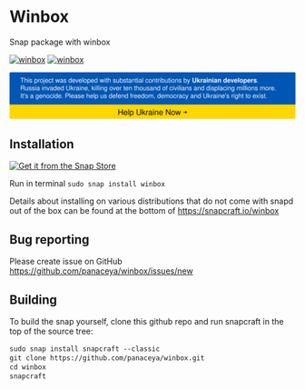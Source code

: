 Winbox
======

Snap package with winbox

[![winbox](https://snapcraft.io/winbox/badge.svg)](https://snapcraft.io/winbox) [![winbox](https://snapcraft.io/winbox/trending.svg?name=0)](https://snapcraft.io/winbox)

[![SWUbanner](https://raw.githubusercontent.com/vshymanskyy/StandWithUkraine/main/banner-direct.svg)](https://github.com/vshymanskyy/StandWithUkraine/blob/main/docs/README.md)


Installation
------------

[![Get it from the Snap Store](https://snapcraft.io/static/images/badges/en/snap-store-black.svg)](https://snapcraft.io/winbox)

Run in terminal `sudo snap install winbox`

Details about installing on various distributions that do not come with snapd out of the box can be found at the bottom of https://snapcraft.io/winbox

Bug reporting
-------------

Please create issue on GitHub https://github.com/panaceya/winbox/issues/new

Building
--------

To build the snap yourself, clone this github repo and run snapcraft in the top of the source tree:

```
sudo snap install snapcraft --classic
git clone https://github.com/panaceya/winbox.git
cd winbox
snapcraft
```
